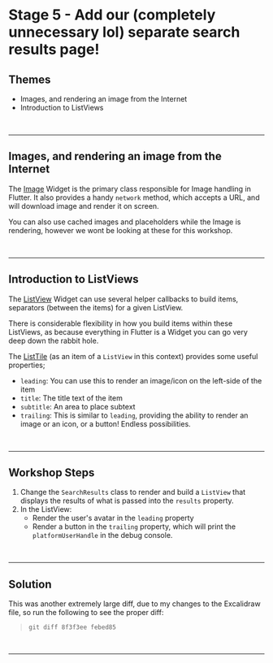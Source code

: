 # Stage 5 - Add our (completely unnecessary lol) separate search results page!

## Themes

- Images, and rendering an image from the Internet
- Introduction to ListViews

<br/>

---

## Images, and rendering an image from the Internet

The [Image](https://flutter.dev/docs/cookbook/images/network-image) Widget is the primary class responsible for Image handling in Flutter. It also provides a handy `network` method, which accepts a URL, and will download image and render it on screen.

You can also use cached images and placeholders while the Image is rendering, however we wont be looking at these for this workshop.

<br/>

---

## Introduction to ListViews

The [ListView](https://api.flutter.dev/flutter/widgets/ListView-class.html) Widget can use several helper callbacks to build items, separators (between the items) for a given ListView.

There is considerable flexibility in how you build items within these ListViews, as because everything in Flutter is a Widget you can go very deep down the rabbit hole.

The [ListTile](https://api.flutter.dev/flutter/material/ListTile-class.html) (as an item of a `ListView` in this context) provides some useful properties;

- `leading`: You can use this to render an image/icon on the left-side of the item
- `title`: The title text of the item
- `subtitle`: An area to place subtext
- `trailing`: This is similar to `leading`, providing the ability to render an image or an icon, or a button! Endless possibilities.

<br/>

---

## Workshop Steps

1. Change the `SearchResults` class to render and build a `ListView` that displays the results of what is passed into the `results` property.
2. In the ListView:
   - Render the user's avatar in the `leading` property
   - Render a button in the `trailing` property, which will print the `platformUserHandle` in the debug console.

<br/>

---

## Solution

This was another extremely large diff, due to my changes to the Excalidraw file, so run the following to see the proper diff:

> `git diff 8f3f3ee febed85`

<br/>

---
